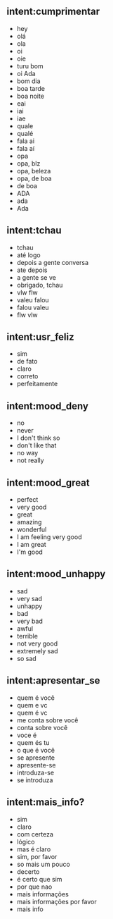 ## intent:cumprimentar
- hey
- olá
- ola
- oi
- oie
- turu bom
- oi Ada
- bom dia
- boa tarde
- boa noite
- eai
- iai
- iae
- quale
- qualé
- fala ai
- fala aí
- opa
- opa, blz
- opa, beleza
- opa, de boa
- de boa
- ADA
- ada
- Ada

## intent:tchau
- tchau
- até logo
- depois a gente conversa
- ate depois
- a gente se ve
- obrigado, tchau
- vlw flw
- valeu falou
- falou valeu
- flw vlw

## intent:usr_feliz
- sim
- de fato
- claro
- correto
- perfeitamente

## intent:mood_deny
- no
- never
- I don't think so
- don't like that
- no way
- not really

## intent:mood_great
- perfect
- very good
- great
- amazing
- wonderful
- I am feeling very good
- I am great
- I'm good

## intent:mood_unhappy
- sad
- very sad
- unhappy
- bad
- very bad
- awful
- terrible
- not very good
- extremely sad
- so sad

## intent:apresentar_se
- quem é você
- quem e vc
- quem é vc
- me conta sobre você
- conta sobre você
- voce é
- quem és tu
- o que é você
- se apresente
- apresente-se
- introduza-se
- se introduza

## intent:mais_info?
- sim
- claro
- com certeza
- lógico
- mas é claro
- sim, por favor
- so mais um pouco
- decerto
- é certo que sim
- por que nao
- mais informações
- mais informações por favor
- mais info
